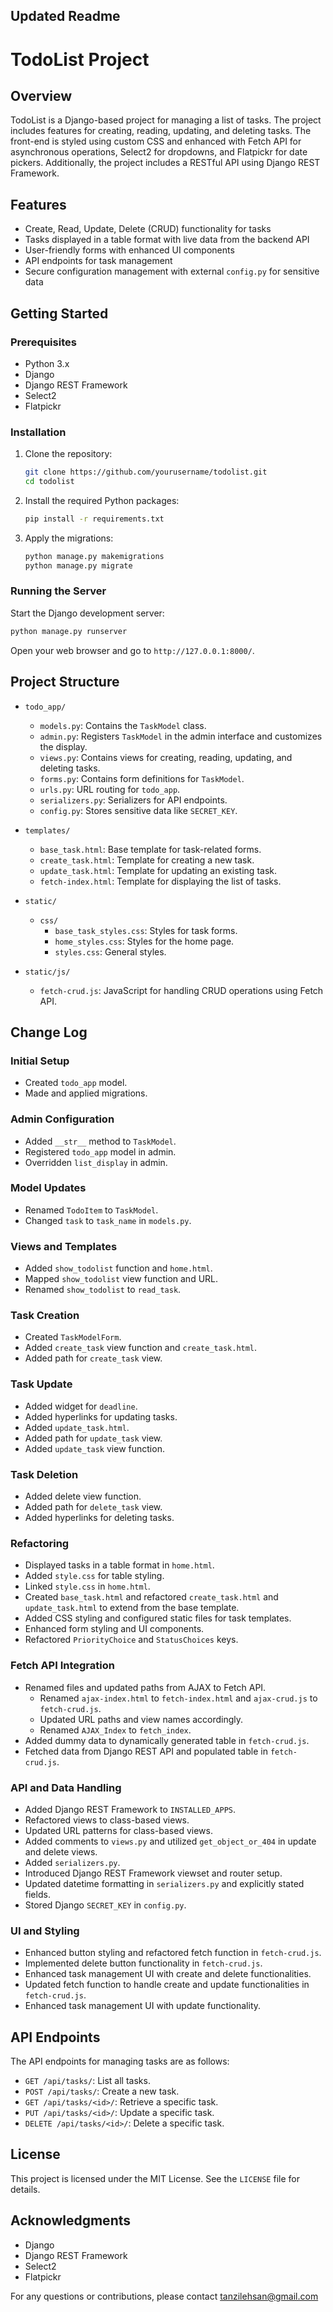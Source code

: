 ## Updated Readme

# TodoList Project

## Overview

TodoList is a Django-based project for managing a list of tasks. The project includes features for creating, reading, updating, and deleting tasks. The front-end is styled using custom CSS and enhanced with Fetch API for asynchronous operations, Select2 for dropdowns, and Flatpickr for date pickers. Additionally, the project includes a RESTful API using Django REST Framework.

## Features

- Create, Read, Update, Delete (CRUD) functionality for tasks
- Tasks displayed in a table format with live data from the backend API
- User-friendly forms with enhanced UI components
- API endpoints for task management
- Secure configuration management with external `config.py` for sensitive data

## Getting Started

### Prerequisites

- Python 3.x
- Django
- Django REST Framework
- Select2
- Flatpickr

### Installation

1. Clone the repository:

   ```bash
   git clone https://github.com/yourusername/todolist.git
   cd todolist
   ```

2. Install the required Python packages:

   ```bash
   pip install -r requirements.txt
   ```

3. Apply the migrations:

   ```bash
   python manage.py makemigrations
   python manage.py migrate
   ```

### Running the Server

Start the Django development server:

```bash
python manage.py runserver
```

Open your web browser and go to `http://127.0.0.1:8000/`.

## Project Structure

- `todo_app/`
  - `models.py`: Contains the `TaskModel` class.
  - `admin.py`: Registers `TaskModel` in the admin interface and customizes the display.
  - `views.py`: Contains views for creating, reading, updating, and deleting tasks.
  - `forms.py`: Contains form definitions for `TaskModel`.
  - `urls.py`: URL routing for `todo_app`.
  - `serializers.py`: Serializers for API endpoints.
  - `config.py`: Stores sensitive data like `SECRET_KEY`.

- `templates/`
  - `base_task.html`: Base template for task-related forms.
  - `create_task.html`: Template for creating a new task.
  - `update_task.html`: Template for updating an existing task.
  - `fetch-index.html`: Template for displaying the list of tasks.

- `static/`
  - `css/`
    - `base_task_styles.css`: Styles for task forms.
    - `home_styles.css`: Styles for the home page.
    - `styles.css`: General styles.

- `static/js/`
  - `fetch-crud.js`: JavaScript for handling CRUD operations using Fetch API.

## Change Log

### Initial Setup

- Created `todo_app` model.
- Made and applied migrations.

### Admin Configuration

- Added `__str__` method to `TaskModel`.
- Registered `todo_app` model in admin.
- Overridden `list_display` in admin.

### Model Updates

- Renamed `TodoItem` to `TaskModel`.
- Changed `task` to `task_name` in `models.py`.

### Views and Templates

- Added `show_todolist` function and `home.html`.
- Mapped `show_todolist` view function and URL.
- Renamed `show_todolist` to `read_task`.

### Task Creation

- Created `TaskModelForm`.
- Added `create_task` view function and `create_task.html`.
- Added path for `create_task` view.

### Task Update

- Added widget for `deadline`.
- Added hyperlinks for updating tasks.
- Added `update_task.html`.
- Added path for `update_task` view.
- Added `update_task` view function.

### Task Deletion

- Added delete view function.
- Added path for `delete_task` view.
- Added hyperlinks for deleting tasks.

### Refactoring

- Displayed tasks in a table format in `home.html`.
- Added `style.css` for table styling.
- Linked `style.css` in `home.html`.
- Created `base_task.html` and refactored `create_task.html` and `update_task.html` to extend from the base template.
- Added CSS styling and configured static files for task templates.
- Enhanced form styling and UI components.
- Refactored `PriorityChoice` and `StatusChoices` keys.

### Fetch API Integration

- Renamed files and updated paths from AJAX to Fetch API.
  - Renamed `ajax-index.html` to `fetch-index.html` and `ajax-crud.js` to `fetch-crud.js`.
  - Updated URL paths and view names accordingly.
  - Renamed `AJAX_Index` to `fetch_index`.
- Added dummy data to dynamically generated table in `fetch-crud.js`.
- Fetched data from Django REST API and populated table in `fetch-crud.js`.

### API and Data Handling

- Added Django REST Framework to `INSTALLED_APPS`.
- Refactored views to class-based views.
- Updated URL patterns for class-based views.
- Added comments to `views.py` and utilized `get_object_or_404` in update and delete views.
- Added `serializers.py`.
- Introduced Django REST Framework viewset and router setup.
- Updated datetime formatting in `serializers.py` and explicitly stated fields.
- Stored Django `SECRET_KEY` in `config.py`.

### UI and Styling

- Enhanced button styling and refactored fetch function in `fetch-crud.js`.
- Implemented delete button functionality in `fetch-crud.js`.
- Enhanced task management UI with create and delete functionalities.
- Updated fetch function to handle create and update functionalities in `fetch-crud.js`.
- Enhanced task management UI with update functionality.

## API Endpoints

The API endpoints for managing tasks are as follows:

- `GET /api/tasks/`: List all tasks.
- `POST /api/tasks/`: Create a new task.
- `GET /api/tasks/<id>/`: Retrieve a specific task.
- `PUT /api/tasks/<id>/`: Update a specific task.
- `DELETE /api/tasks/<id>/`: Delete a specific task.

## License

This project is licensed under the MIT License. See the `LICENSE` file for details.

## Acknowledgments

- Django
- Django REST Framework
- Select2
- Flatpickr

For any questions or contributions, please contact tanzilehsan@gmail.com
